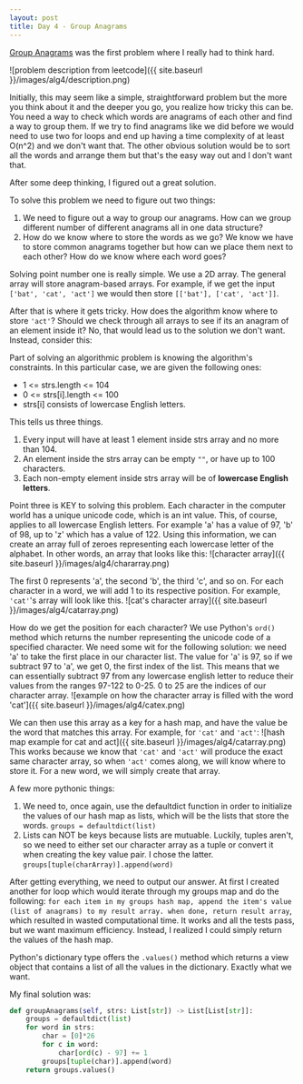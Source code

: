 ```yaml
---
layout: post
title: Day 4 - Group Anagrams
---
```

[Group Anagrams](https://leetcode.com/problems/group-anagrams/description/) was the first problem where I really had to think hard.

![problem description from leetcode]({{ site.baseurl }}/images/alg4/description.png)

Initially, this may seem like a simple, straightforward problem but the more you think about it and the deeper you go, you realize how tricky this can be. You need a way to check which words are anagrams of each other and find a way to group them. If we try to find anagrams like we did before we would need to use two for loops and end up having a time complexity of at least O(n^2) and we don't want that. The other obvious solution would be to sort all the words and arrange them but that's the easy way out and I don't want that.

After some deep thinking, I figured out a great solution.

To solve this problem we need to figure out two things:
1. We need to figure out a way to group our anagrams. How can we group different number of different anagrams all in one data structure?
2. How do we know where to store the words as we go? We know we have to store common anagrams together but how can we place them next to each other? How do we know where each word goes?

Solving point number one is really simple. We use a 2D array. The general array will store anagram-based arrays. For example, if we get the input `['bat', 'cat', 'act']` we would then store `[['bat'], ['cat', 'act']]`.

After that is where it gets tricky. How does the algorithm know where to store `'act'`? Should we check through all arrays to see if its an anagram of an element inside it? No, that would lead us to the solution we don't want. Instead, consider this:

Part of solving an algorithmic problem is knowing the algorithm's constraints. In this particular case, we are given the following ones:
* 1 <= strs.length <= 104
* 0 <= strs[i].length <= 100
* strs[i] consists of lowercase English letters.

This tells us three things.
1. Every input will have at least 1 element inside strs array and no more than 104.
2. An element inside the strs array can be empty `""`, or have up to 100 characters.
3. Each non-empty element inside strs array will be of **lowercase English letters**.

Point three is KEY to solving this problem. Each character in the computer world has a unique unicode code, which is an int value. This, of course, applies to all lowercase English letters. For example 'a' has a value of 97, 'b' of 98, up to 'z' which has a value of 122. Using this information, we can create an array full of zeroes representing each lowercase letter of the alphabet. In other words, an array that looks like this:
![character array]({{ site.baseurl }}/images/alg4/chararray.png)

The first 0 represents 'a', the second 'b', the third 'c', and so on. For each character in a word, we will add 1 to its respective position. For example, `'cat'`'s array will look like this.
![cat's character array]({{ site.baseurl }}/images/alg4/catarray.png)

How do we get the position for each character? We use Python's `ord()` method which returns the number representing the unicode code of a specified character. We need some wit for the following solution: we need 'a' to take the first place in our character list. The value for 'a' is 97, so if we subtract 97 to 'a', we get 0, the first index of the list. This means that we can essentially subtract 97 from any lowercase english letter to reduce their values from the ranges 97-122 to 0-25. 0 to 25 are the indices of our character array.
![example on how the character array is filled with the word 'cat']({{ site.baseurl }}/images/alg4/catex.png)

We can then use this array as a key for a hash map, and have the value be the word that matches this array. For example, for `'cat'` and `'act'`: 
![hash map example for cat and act]({{ site.baseurl }}/images/alg4/catarray.png)
This works because we know that `'cat'` and `'act'` will produce the exact same character array, so when `'act'` comes along, we will know where to store it. For a new word, we will simply create that array.

A few more pythonic things: 
1. We need to, once again, use the defaultdict function in order to initialize the values of our hash map as lists, which will be the lists that store the words. `groups = defaultdict(list)`
2. Lists can NOT be keys because lists are mutuable. Luckily, tuples aren't, so we need to either set our character array as a tuple or convert it when creating the key value pair. I chose the latter. `groups[tuple(charArray)].append(word)`

After getting everything, we need to output our answer. At first I created another for loop which would iterate through my groups map and do the following: `for each item in my groups hash map, append the item's value (list of anagrams) to my result array. when done, return result array`, which resulted in wasted computational time. It works and all the tests pass, but we want maximum efficiency. Instead, I realized I could simply return the values of the hash map.

Python's dictionary type offers the `.values()` method which returns a view object that contains a list of all the values in the dictionary. Exactly what we want.

My final solution was:

```python
def groupAnagrams(self, strs: List[str]) -> List[List[str]]:
    groups = defaultdict(list)
    for word in strs:
        char = [0]*26
        for c in word:
            char[ord(c) - 97] += 1
        groups[tuple(char)].append(word)
    return groups.values()
```
